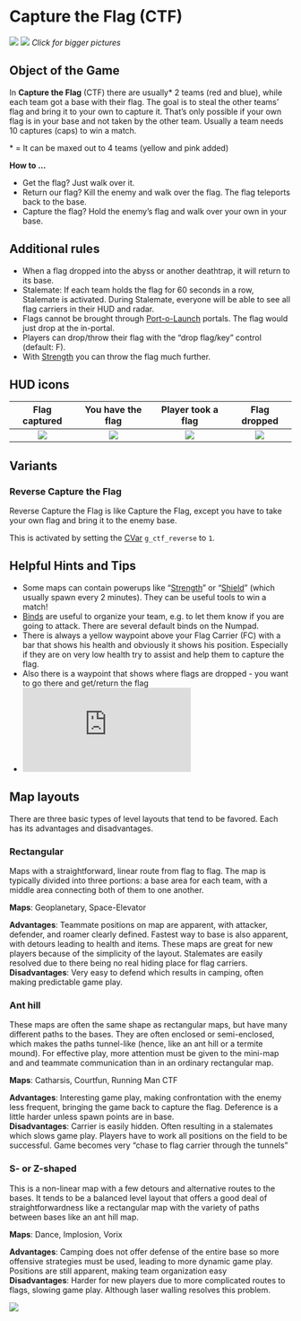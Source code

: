 Capture the Flag (CTF)
======================

[![](http://pics.nexuizninjaz.com/images/zh1xq7e8jbjjwxk6ggh.jpg)](http://pics.nexuizninjaz.com/images/r9bwz58b2dli06rrqdsx.jpg)
[![](http://pics.nexuizninjaz.com/images/hm0x93hvbm1npbecvi30.jpg)](http://pics.nexuizninjaz.com/images/r9d27gmnj4kv5piexh6t.jpg) 
*Click for bigger pictures*

Object of the Game
------------------

In **Capture the Flag** (CTF) there are  usually\* 2 teams (red and blue), while each team got a base with their flag. The goal is to steal the other teams’ flag and bring it to your own to capture it. That’s only possible if your own flag is in your base and not taken by the other team. Usually a team needs 10 captures (caps) to win a match.

\* = It can be maxed out to 4 teams (yellow and pink added)

**How to …**

- Get the flag? Just walk over it.
- Return our flag? Kill the enemy and walk over the flag. The flag teleports back to the base.
- Capture the flag? Hold the enemy’s flag and walk over your own in your base.

Additional rules
----------------
- When a flag dropped into the abyss or another deathtrap, it will return to its base.
- Stalemate: If each team holds the flag for 60 seconds in a row, Stalemate is activated. During Stalemate, everyone will be able to see all flag carriers in their HUD and radar.
- Flags cannot be brought through [Port-o-Launch](Weapons) portals. The flag would just drop at the in-portal.
- Players can drop/throw their flag with the “drop flag/key” control (default: F).
- With [Strength](Powerups#Strength) you can throw the flag much further.

HUD icons
---------

|Flag captured  |  You have the flag   |Player took a flag  |  Flag dropped  |  
|:-----------:|:------------:|:------------:|:------------:|
|![][ctf_captured]  |  ![][ctf_carry]  |![][ctf_taken] |  ![][ctf_dropped]| 

[ctf_captured]: http://pics.nexuizninjaz.com/images/5m3dpffikgq2qqod849c.png
[ctf_carry]: http://pics.nexuizninjaz.com/images/d8b2jyvqkczu9w7c988.png
[ctf_taken]: http://pics.nexuizninjaz.com/images/gx8vrgjwy1jn6need8tq.png
[ctf_dropped]: http://pics.nexuizninjaz.com/images/4xdn5gmrwmh0zjjgcscl.png

Variants
--------

### Reverse Capture the Flag

Reverse Capture the Flag is like Capture the Flag, except you have to take your own flag and bring it to the enemy base.

This is activated by setting the [CVar](CVars) `g_ctf_reverse` to `1`.


Helpful Hints and Tips
----------------------

- Some maps can contain powerups like “[Strength](Powerups#strength)” or “[Shield](Powerups#shield)” (which 
usually spawn every 2 minutes). They can be useful tools to win a match!
- [Binds](Binds) are useful to organize your team, e.g. to let them know if you are going to attack. There are several default binds on the Numpad.
- There is always a yellow waypoint above your Flag Carrier (FC) with a bar that shows his health and obviously it shows his position. Especially if they are on very low health try to assist and help them to capture the flag.
- Also there is a waypoint that shows where flags are dropped - you want to go there and get/return the flag
- ![CTF guide by fisume](https://forums.xonotic.org/showthread.php?tid=2962)

Map layouts
-----------

There are three basic types of level layouts that tend to be favored. Each has its advantages and disadvantages.

### Rectangular

Maps with a straightforward, linear route from flag to flag. The map is typically divided into three portions: a base area for each team, with a middle area connecting both of them to one another.

**Maps**: Geoplanetary, Space-Elevator  

**Advantages**: Teammate positions on map are apparent, with attacker, defender, and roamer clearly defined. Fastest way to base is also apparent, with detours leading to health and items. These maps are great for new players because of the simplicity of the layout. Stalemates are easily resolved due to there being no real hiding place for flag carriers.  
**Disadvantages**: Very easy to defend which results in camping, often making predictable game play.  

### Ant hill

These maps are often the same shape as rectangular maps, but have many different paths to the bases. They are often enclosed or semi-enclosed, which makes the paths tunnel-like (hence, like an ant hill or a termite mound). For effective play, more attention must be given to the mini-map and and teammate communication than in an ordinary rectangular map.

**Maps**: Catharsis, Courtfun, Running Man CTF  

**Advantages**: Interesting game play, making confrontation with the enemy less frequent, bringing the game back to capture the flag. Deference is a little harder unless spawn points are in base.  
**Disadvantages**: Carrier is easily hidden. Often resulting in a stalemates which slows game play. Players have to work all positions on the field to be successful. Game becomes very “chase to flag carrier through the tunnels”  

### S- or Z-shaped

This is a non-linear map with a few detours and alternative routes to the bases. It tends to be a balanced level layout that offers a good deal of straightforwardness like a rectangular map with the variety of paths between bases like an ant hill map.

**Maps**: Dance, Implosion, Vorix

**Advantages**: Camping does not offer defense of the entire base so more offensive strategies must be used, leading to more dynamic game play. Positions are still apparent, making team organization easy  
**Disadvantages**: Harder for new players due to more complicated routes to flags, slowing game play. Although laser walling resolves this problem.  

![](http://pics.nexuizninjaz.com/images/tn6dbyyeq2hjoq1rwwu7.jpg)

